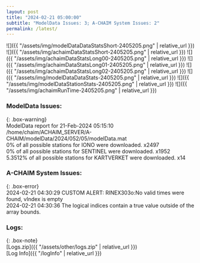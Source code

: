 ```yaml
---
layout: post
title: "2024-02-21 05:00:00"
subtitle: "ModelData Issues: 3; A-CHAIM System Issues: 2"
permalink: /latest/
---
```


![]({{ "/assets/img/modelDataDataStatsShort-2405205.png" | relative_url }})
![]({{ "/assets/img/achaimDataStatsShort-2405205.png" | relative_url }})
![]({{ "/assets/img/achaimDataStatsLong00-2405205.png" | relative_url }})
![]({{ "/assets/img/achaimDataStatsLong01-2405205.png" | relative_url }})
![]({{ "/assets/img/achaimDataStatsLong02-2405205.png" | relative_url }})
![]({{ "/assets/img/modelDataDataStats-2405205.png" | relative_url }})
![]({{ "/assets/img/modelDataStationStats-2405205.png" | relative_url }})
![]({{ "/assets/img/achaimRunTime-2405205.png" | relative_url }})


### ModelData Issues:  
  
{: .box-warning}  
 ModelData report for 21-Feb-2024 05:15:10   
 /home/chaim/ACHAIM_SERVER/A-CHAIM/modelData/2024/052/05/modelData.mat   
 0% of all possible stations for IONO were downloaded. x2497   
 0% of all possible stations for SENTINEL were downloaded. x1952   
 5.3512% of all possible stations for KARTVERKET were downloaded. x14   
  
### A-CHAIM System Issues:  
  
{: .box-error}  
2024-02-21 04:30:29 CUSTOM ALERT: RINEX303o:No valid times were found, vIndex is empty  
2024-02-21 04:30:36 The logical indices contain a true value outside of the array bounds.  

### Logs:  
  
{: .box-note}  
[Logs.zip]({{ "/assets/other/logs.zip" | relative_url }})  
[Log Info]({{ "/logInfo" | relative_url }})  
